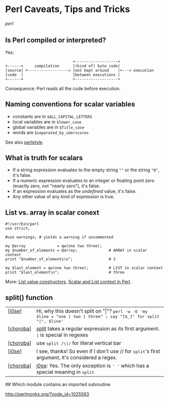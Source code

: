 # Perl Caveats, Tips and Tricks
###### perl

## Is Perl compiled or interpreted?

Yes:

                                  +-------------------+
    +------+     compilation      |(kind of) byte code|
    |source| +------------------> |not kept around    |+---> execution
    |code  |                      |between executions |
    +------+                      +-------------------+

Consequence: Perl reads all the code before execution.

## Naming conventions for scalar variables

* constants are in `$ALL_CAPITAL_LETTERS`
* local variables are in `$lower_case`
* global variables are in `$Title_case`
* words are `$separated_by_uderscores`

See also [perlstyle](http://perldoc.perl.org/perlstyle.html).

## What is truth for scalars

* If a string expression evaluates to the empty string `""` or the string `"0"`, it's false.
* If a numeric expression evaluates to an integer or floating point *zero* (exactly zero, not "nearly zero"), it's false.
* If an expression evaluates as the *undefined* value, it's false.
* Any other value of any kind of expression is true.

## List vs. array in scalar conext

    #!/usr/bin/perl
    use strict;

    #use warnings; # yields a warning if uncommented

    my @array              = qw(one two three);
    my $number_of_elements = @array;              # ARRAY in scalar context
    print "$number_of_elements\n";                # 3

    my $last_element = qw(one two three);         # LIST in scalar context
    print "$last_element\n";                      # three

More: [List value constructors](http://perldoc.perl.org/perldata.html#List-value-constructors), [Scalar and List context in Perl](http://szabgab.com/scalar-and-list-context-in-perl.html).

## split() function

<table cellspacing='4'><tbody valign='top'><tr class="cb_msg even-row chatfrom_898593"><td><span class='cb_sq_br'>&#91;</span><span class='cb_author' title="Feb 15, 2013 at 09:56&nbsp;CET"><a href="http://perlmonks.org/?node_id=898593">j0se</a></span><span class='cb_sq_br'>&#93;</span></td><td><span title="Hi, why this doesn&#39;t split on &quot;|&quot;? &lt;c&gt;perl -w -E &#39;my $line = &quot;one | two | three&quot; ; say &quot;&#91;$_&#93;&quot; for split &quot;|&quot;, $line&#39;&lt;/c&gt;">Hi, why this doesn't split on "|"? <tt>perl -w -E &#39;my $line = &quot;one | two | three&quot; ; say &quot;&#91;$_&#93;&quot; for split &quot;|&quot;, $line&#39;</tt></span></td></tr><tr class="cb_msg odd-row chatfrom_832495"><td><span class='cb_sq_br'>&#91;</span><span class='cb_author' title="Feb 15, 2013 at 09:57&nbsp;CET"><a href="http://perlmonks.org/?node_id=832495">choroba</a></span><span class='cb_sq_br'>&#93;</span></td><td><span title="&#91;doc://split&#93; takes a regular expression as its first argument. &lt;c&gt;|&lt;/c&gt; is special in regexes"><a href="http://perldoc.perl.org/functions/split.html">split</a> takes a regular expression as its first argument. <tt>|</tt> is special in regexes</span></td></tr><tr class="cb_msg even-row chatfrom_832495"><td><span class='cb_sq_br'>&#91;</span><span class='cb_author' title="Feb 15, 2013 at 09:58&nbsp;CET"><a href="http://perlmonks.org/?node_id=832495">choroba</a></span><span class='cb_sq_br'>&#93;</span></td><td><span title="use &lt;c&gt;split /\|/&lt;/c&gt; for literal vertical bar">use <tt>split /\|/</tt> for literal vertical bar</span></td></tr><tr class="cb_msg odd-row chatfrom_898593"><td><span class='cb_sq_br'>&#91;</span><span class='cb_author' title="Feb 15, 2013 at 10:01&nbsp;CET"><a href="http://perlmonks.org/?node_id=898593">j0se</a></span><span class='cb_sq_br'>&#93;</span></td><td><span title="I see, thanks! So even if I don&#39;t use // for &lt;c&gt;split&lt;/c&gt;&#39;s first argument, it&#39;s considered a regex.">I see, thanks! So even if I don't use // for <tt>split</tt>'s first argument, it's considered a regex.</span></td></tr><tr class="cb_msg even-row chatfrom_832495"><td><span class='cb_sq_br'>&#91;</span><span class='cb_author' title="Feb 15, 2013 at 10:04&nbsp;CET"><a href="http://perlmonks.org/?node_id=832495">choroba</a></span><span class='cb_sq_br'>&#93;</span></td><td><span title="&#91;j0se&#93;: Yes. The only exception is &lt;c&gt;&#39; &#39;&lt;/c&gt; which has a special meaning in &lt;c&gt;split&lt;/c&gt;"><a href="http://perlmonks.org/?node=j0se">j0se</a>: Yes. The only exception is <tt>&#39; &#39;</tt> which has a special meaning in <tt>split</tt></span></td></tr></tbody></table></p>

<a name="Which module contains an imported subroutine"/>
## Which module contains an imported subroutine

http://perlmonks.org/?node_id=1025563
